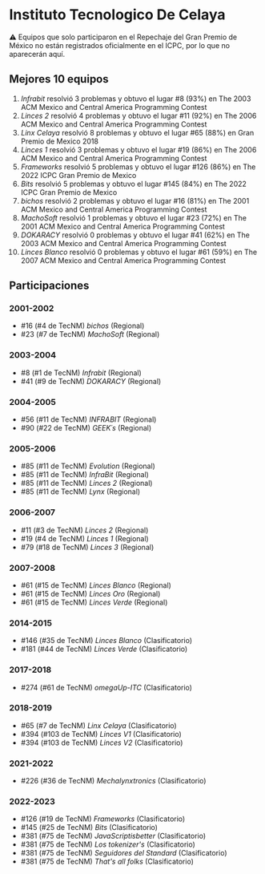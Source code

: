 # Instituto Tecnologico De Celaya

:warning: Equipos que solo participaron en el Repechaje del Gran Premio de México no están registrados oficialmente en el ICPC, por lo que no aparecerán aquí.

## Mejores 10 equipos

1. _Infrabit_ resolvió 3 problemas y obtuvo el lugar #8 (93%) en The 2003 ACM Mexico and Central America Programming Contest
1. _Linces 2_ resolvió 4 problemas y obtuvo el lugar #11 (92%) en The 2006 ACM Mexico and Central America Programming Contest
1. _Linx Celaya_ resolvió 8 problemas y obtuvo el lugar #65 (88%) en Gran Premio de Mexico 2018
1. _Linces 1_ resolvió 3 problemas y obtuvo el lugar #19 (86%) en The 2006 ACM Mexico and Central America Programming Contest
1. _Frameworks_ resolvió 5 problemas y obtuvo el lugar #126 (86%) en The 2022 ICPC Gran Premio de Mexico
1. _Bits_ resolvió 5 problemas y obtuvo el lugar #145 (84%) en The 2022 ICPC Gran Premio de Mexico
1. _bichos_ resolvió 2 problemas y obtuvo el lugar #16 (81%) en The 2001 ACM Mexico and Central America Programming Contest
1. _MachoSoft_ resolvió 1 problemas y obtuvo el lugar #23 (72%) en The 2001 ACM Mexico and Central America Programming Contest
1. _DOKARACY_ resolvió 0 problemas y obtuvo el lugar #41 (62%) en The 2003 ACM Mexico and Central America Programming Contest
1. _Linces Blanco_ resolvió 0 problemas y obtuvo el lugar #61 (59%) en The 2007 ACM Mexico and Central America Programming Contest

## Participaciones

### 2001-2002

- #16 (#4 de TecNM) _bichos_ (Regional)
- #23 (#7 de TecNM) _MachoSoft_ (Regional)

### 2003-2004

- #8 (#1 de TecNM) _Infrabit_ (Regional)
- #41 (#9 de TecNM) _DOKARACY_ (Regional)

### 2004-2005

- #56 (#11 de TecNM) _INFRABIT_ (Regional)
- #90 (#22 de TecNM) _GEEK´s_ (Regional)

### 2005-2006

- #85 (#11 de TecNM) _Evolution_ (Regional)
- #85 (#11 de TecNM) _InfraBit_ (Regional)
- #85 (#11 de TecNM) _Linces 2_ (Regional)
- #85 (#11 de TecNM) _Lynx_ (Regional)

### 2006-2007

- #11 (#3 de TecNM) _Linces 2_ (Regional)
- #19 (#4 de TecNM) _Linces 1_ (Regional)
- #79 (#18 de TecNM) _Linces 3_ (Regional)

### 2007-2008

- #61 (#15 de TecNM) _Linces Blanco_ (Regional)
- #61 (#15 de TecNM) _Linces Oro_ (Regional)
- #61 (#15 de TecNM) _Linces Verde_ (Regional)

### 2014-2015

- #146 (#35 de TecNM) _Linces Blanco_ (Clasificatorio)
- #181 (#44 de TecNM) _Linces Verde_ (Clasificatorio)

### 2017-2018

- #274 (#61 de TecNM) _omegaUp-ITC_ (Clasificatorio)

### 2018-2019

- #65 (#7 de TecNM) _Linx Celaya_ (Clasificatorio)
- #394 (#103 de TecNM) _Linces V1_ (Clasificatorio)
- #394 (#103 de TecNM) _Linces V2_ (Clasificatorio)

### 2021-2022

- #226 (#36 de TecNM) _Mechalynxtronics_ (Clasificatorio)

### 2022-2023

- #126 (#19 de TecNM) _Frameworks_ (Clasificatorio)
- #145 (#25 de TecNM) _Bits_ (Clasificatorio)
- #381 (#75 de TecNM) _JavaScriptisbetter_ (Clasificatorio)
- #381 (#75 de TecNM) _Los tokenizer's_ (Clasificatorio)
- #381 (#75 de TecNM) _Seguidores del Standard_ (Clasificatorio)
- #381 (#75 de TecNM) _That's all folks_ (Clasificatorio)



